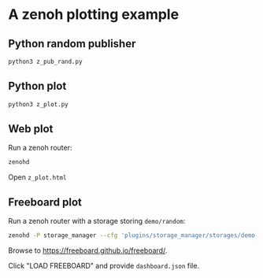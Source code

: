 # A zenoh plotting example

## Python random publisher

```bash
python3 z_pub_rand.py
```

## Python plot

```bash
python3 z_plot.py
```

## Web plot

Run a zenoh router:

```bash
zenohd
```

Open `z_plot.html`

## Freeboard plot

Run a zenoh router with a storage storing `demo/random`:

```bash
zenohd -P storage_manager --cfg 'plugins/storage_manager/storages/demo:{key_expr:"demo/random",volume:"memory",}'
```

Browse to <https://freeboard.github.io/freeboard/>.

Click "LOAD FREEBOARD" and provide `dashboard.json` file.
